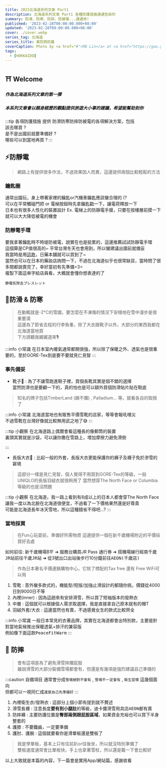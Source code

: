 ```yaml
---
title: 2023北海道系列文章 Part1
description: 北海道系列文章 Part1 各種防護措施通通告訴你
summary: 防滑、防寒、防摔、防被電...通通來!
published: '2023-02-28T00:00:00.000+08:00'
updated: '2023-02-28T09:00:00.000+08:00'
cover: ./cover.webp
series_tag: 北海道
series_title: 東防西防篇
coverCaption: Photo by <a href="#">RB Lin</a> at <a href="https://goo.gl/maps/8wLYahS1kRpyMTsQA" target="_blank">新千歳空港</a>
tags:
  - [HOKKAIDO]
---
```


## ⛩️ Welcome
<h5>作為北海道系列文章的第一彈</h5>
<h5>本系列文章會以親身經歷的觀點提供旅遊大小事的建議，希望能幫助到你</h5>

:::tip 各項防護措施
提供 <kbd>防滑</kbd><kbd>防寒</kbd><kbd>防摔</kbd><kbd>防被電</kbd>的各項解決方案，包括<br/>
該去哪買 ? <br/>是不是出國前就要準備好 ?<br/> 哪些可以到當地再買 ?
:::

## ⚡️防靜電
> 網路上有提供很多作法，不過效果因人而異，這邊提供兩個比較輕鬆的方法
### 鑰匙圈
通常出國玩，身上帶著家裡的鑰匙or汽機車鑰匙應該蠻合理的 (? <br/>
可以在平常觸碰門把 or 電梯按鈕時先拿鑰匙戳一下，讓電荷釋放一下 <br/>
日本也有很多人性化的裝置設計 Ex. 電梯上的防靜電手膜，只要在按樓層前摸一下就可以大大降低被電的機會<br/>

### 防靜電手環
要我拿著鑰匙時不時堤防被電，說實在也是挺累的，這邊推薦試試防靜電手環<br/>
這個算是CP值很高的~ 平常台灣冬天也會用到，所以蠻建議出國前就備妥<br/>
我當時是用[這款](https://www.jpmed.com.tw/SalePage/Index/7436756)，日藥本舖就可以買到了~<br/>
當然也可以在日本的藥妝店詢問一下，不過在北海道似乎也很常缺貨，當時問了很多間都說賣完了，幸好當初有先準備=3=<br/>
複製下面這串字給店員看，大概就會懂你想表達的了<br/>
```
静電気除去ブレスレット
```

## 🧥防滑 & 防寒
> 在動輒就是-2°C的雪國，要怎麼在不凍傷的情況下安穩地在雪中漫步是很重要滴<br/>
這邊為了節省去程的行李負重，除了大衣跟靴子以外，大部分的東西我都在北海道當地買<br/>
下方請聽我娓娓道來🎙<br/>

:::info 小常識
在日本室內暖氣通常都開很強，所以除了保暖之外、透氣也是很重要的，至於GORE-Tex到底要不要就見仁見智
:::

### 事先備妥
- 靴子🥾 : 為了不讓雪跑進鞋子裡，買個長靴其實是個不錯的選擇<br/>
當然防滑也是要顧一下的，真的怕也是可以額外買個防滑貼片貼在鞋底<br/>
> 知名的牌子包括TimberLand (踢不爛) , Palladium... 等，就看各自的取捨了

:::info 小常識
北海道當地也有販售平價雪靴的店家，等等會報吼哩災<br/>
不過雪靴在台灣好像就比較無用武之地了😅
:::

:::tip 小觀察
在北海道路上偶爾會看這種長的像郵筒的裝置<br/>
裏頭其實就是沙袋，可以讓你撒在雪路上，增加摩擦力避免滑倒<br/>
<ImgZoom src="/trip/hokkaido_precaution/sand_bag.jpg" alt="sand_bag" class="h-full object-cover" width="500"/>

:::

- 長版大衣🧥 : 比起一般的外套，長版大衣更能保護你的褲子及襪子免於滲雪的窘境
> 這部分一樣是見仁見智，個人覺得不用買到GORE-Tex的等級，一般UNIQLO的長版羽絨衣就很夠用了
當然想穿The North Face or Columbia等級的也是沒問題

:::tip 小觀察
在北海道，我一路上看到有8成以上的日本人都會穿The North Face<br/>
讓我一度以為北臉在北海道很便宜，不過看了一下價格果然還是好尊貴<br/>
可能是北海道長年冰天雪地，所以這種錢省不得吧...?
:::

### 當地採買
> 在Fun心玩耍前，準備好所需物資
這邊提供一個在新千歲機場附近的平價採買好去處

如何前往:
新千歲機場B1F ➜ 服務台購買JR Pass 通行券 ➜ 搭機場線行經<kbd>南千歲JR</kbd>站前往<kbd>千歲JR</kbd>站 ➜ 從3號出口出站後步行10分鐘前往<kbd>AEON(千歲店)</kbd><br/>
> 作為日本著名平價連鎖購物中心，它除了標配的Tax free 還有 Free WiFi可以用

1. 雪靴 : 意外蠻多款式的，機能型/短版/加強止滑設計的都隨你挑，價錢從4000日到9000日不等<br/>
2. 內裡(inner) : 因為這趟來有安排滑雪，所以買了短袖版本的發熱衣<br/>
3. 中層 : 這個就可以根據個人需求取選擇，我是直接拿自己原本就有的帽T<br/>
4. 羽絨外套/大衣 : 這邊當然也有賣，不過感覺女生的款式比較齊全<br/>

:::info 小常識
一般日本常見的衣著品牌，其實在北海道都會出特別款，主要是針對當地氣候推出保暖透氣+排汗的兼容版<br/>
例如像下面這款<kbd>PeaceFitWarm</kbd>
<ImgZoom src="/trip/hokkaido_precaution/peace_fit_warm.webp" alt="peace_fit_warm" class="h-full object-cover" width="500"/>
:::


## 🥽 防摔
> 會有這項是為了避免滑雪摔爛屁股<br/>
雖說滑雪的大部分裝備雪場都會有，但還是有幾項是強烈建議自己準備的

:::caution 自備項目
通常會分成`雪場絕對不會有` , `雪場不一定會有` , `衛生習慣` 這幾個面向<br/>
但都可以一視同仁成`還是自己先準備好`
:::
1. 內裡衛生衣/發熱衣 : 這部分上個小節有提到就不贅述
2. 滑雪長襪 : 注意長度**要有到小腿肚**的等級，<kbd>迪卡儂</kbd><kbd>滑雪用具店</kbd><kbd>AEON</kbd>都有賣
3. 防摔褲 : 主要防護位置是**臀部兩側跟屁股區域**，如果資金充裕也可以買下半身整套的
4. 護膝 : 不要鐵齒，一定要準備
5. 護肘、護腕 : 這個就要看你是滑單板還是雙板了
> 我是學單板，基本上只有往前趴or往後坐，所以就沒特別準備了<br/>
雙板速度通常會比單板快，手上也拿著雪杖，所以還是戴一下會比較好

以上大致就是本篇的內容，下一篇會是實用App/網站篇，感謝收看